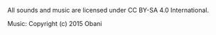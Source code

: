 All sounds and music are licensed under CC BY-SA 4.0 International.

Music: Copyright (c) 2015 Obani
